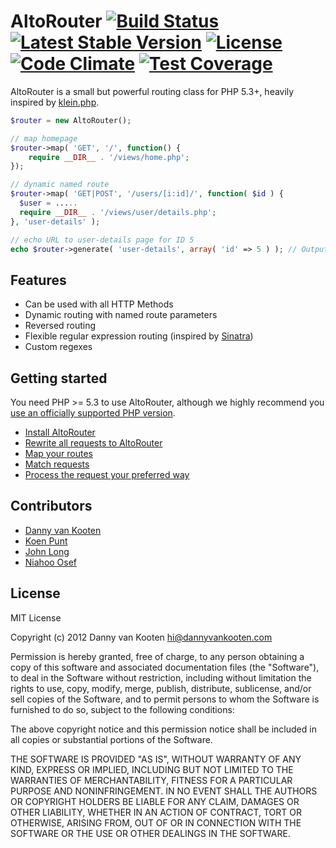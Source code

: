 # AltoRouter [![Build Status](https://api.travis-ci.org/dannyvankooten/AltoRouter.png)](http://travis-ci.org/dannyvankooten/AltoRouter) [![Latest Stable Version](https://poser.pugx.org/altorouter/altorouter/v/stable.svg)](https://packagist.org/packages/altorouter/altorouter) [![License](https://poser.pugx.org/altorouter/altorouter/license.svg)](https://packagist.org/packages/altorouter/altorouter) [![Code Climate](https://codeclimate.com/github/dannyvankooten/AltoRouter/badges/gpa.svg)](https://codeclimate.com/github/dannyvankooten/AltoRouter) [![Test Coverage](https://codeclimate.com/github/dannyvankooten/AltoRouter/badges/coverage.svg)](https://codeclimate.com/github/dannyvankooten/AltoRouter)
AltoRouter is a small but powerful routing class for PHP 5.3+, heavily inspired by [klein.php](https://github.com/chriso/klein.php/).

```php
$router = new AltoRouter();

// map homepage
$router->map( 'GET', '/', function() {
    require __DIR__ . '/views/home.php';
});

// dynamic named route
$router->map( 'GET|POST', '/users/[i:id]/', function( $id ) {
  $user = .....
  require __DIR__ . '/views/user/details.php';
}, 'user-details' );

// echo URL to user-details page for ID 5
echo $router->generate( 'user-details', array( 'id' => 5 ) ); // Output: "/users/5"
```

## Features

* Can be used with all HTTP Methods
* Dynamic routing with named route parameters
* Reversed routing
* Flexible regular expression routing (inspired by [Sinatra](http://www.sinatrarb.com/))
* Custom regexes

## Getting started

You need PHP >= 5.3 to use AltoRouter, although we highly recommend you [use an officially supported PHP version](https://secure.php.net/supported-versions.php).

- [Install AltoRouter](http://altorouter.com/usage/install.html)
- [Rewrite all requests to AltoRouter](http://altorouter.com/usage/rewrite-requests.html)
- [Map your routes](http://altorouter.com/usage/mapping-routes.html)
- [Match requests](http://altorouter.com/usage/matching-requests.html)
- [Process the request your preferred way](http://altorouter.com/usage/processing-requests.html)

## Contributors
- [Danny van Kooten](https://github.com/dannyvankooten)
- [Koen Punt](https://github.com/koenpunt)
- [John Long](https://github.com/adduc)
- [Niahoo Osef](https://github.com/niahoo)

## License

MIT License

Copyright (c) 2012 Danny van Kooten <hi@dannyvankooten.com>

Permission is hereby granted, free of charge, to any person obtaining a copy of this software and associated documentation files (the "Software"), to deal in the Software without restriction, including without limitation the rights to use, copy, modify, merge, publish, distribute, sublicense, and/or sell copies of the Software, and to permit persons to whom the Software is furnished to do so, subject to the following conditions:

The above copyright notice and this permission notice shall be included in all copies or substantial portions of the Software.

THE SOFTWARE IS PROVIDED "AS IS", WITHOUT WARRANTY OF ANY KIND, EXPRESS OR IMPLIED, INCLUDING BUT NOT LIMITED TO THE WARRANTIES OF MERCHANTABILITY, FITNESS FOR A PARTICULAR PURPOSE AND NONINFRINGEMENT. IN NO EVENT SHALL THE AUTHORS OR COPYRIGHT HOLDERS BE LIABLE FOR ANY CLAIM, DAMAGES OR OTHER LIABILITY, WHETHER IN AN ACTION OF CONTRACT, TORT OR OTHERWISE, ARISING FROM, OUT OF OR IN CONNECTION WITH THE SOFTWARE OR THE USE OR OTHER DEALINGS IN THE SOFTWARE.

